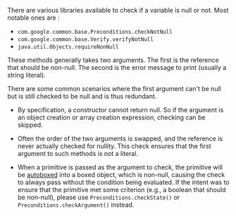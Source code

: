 There are various libraries available to check if a variable is null or not.
Most notable ones are :

*   `com.google.common.base.Preconditions.checkNotNull`
*   `com.google.common.base.Verify.verifyNotNull`
*   `java.util.Objects.requireNonNull`

These methods generally takes two arguments. The first is the reference that
should be non-null. The second is the error message to print (usually a string
literal).

There are some common scenarios where the first argument can't be null but is
still checked to be null and is thus redundant.

*   By specification, a constructor cannot return null. So if the argument is an
    object creation or array creation expression, checking can be skipped.

*   Often the order of the two arguments is swapped, and the reference is never
    actually checked for nullity. This check ensures that the first argument to
    such methods is not a literal.

*   When a primitive is passed as the argument to check, the primitive will be
    [autoboxed](http://docs.oracle.com/javase/7/docs/technotes/guides/language/autoboxing.html)
    into a boxed object, which is non-null, causing the check to always pass
    without the condition being evaluated. If the intent was to ensure that the
    primitive met some criterion (e.g., a boolean that should be non-null),
    please use `Preconditions.checkState()` or `Preconditions.checkArgument()`
    instead.
